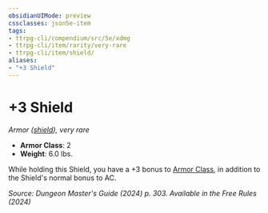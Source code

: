 ```yaml
---
obsidianUIMode: preview
cssclasses: json5e-item
tags:
- ttrpg-cli/compendium/src/5e/xdmg
- ttrpg-cli/item/rarity/very-rare
- ttrpg-cli/item/shield/
aliases: 
- "+3 Shield"
---
```

# +3 Shield
*Armor ([shield](3-Mechanics/CLI/items/shield-xphb.md)), very rare*  


- **Armor Class**: 2
- **Weight**: 6.0 lbs.

While holding this Shield, you have a +3 bonus to [Armor Class](3-Mechanics/CLI/rules/variant-rules/armor-class-xphb.md), in addition to the Shield's normal bonus to AC.

*Source: Dungeon Master's Guide (2024) p. 303. Available in the Free Rules (2024)*